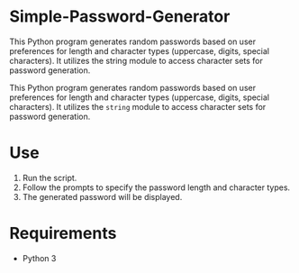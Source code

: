 # Simple-Password-Generator
 This Python program generates random passwords based on user preferences for length and character types (uppercase, digits, special characters). It utilizes the string module to access character sets for password generation.

This Python program generates random passwords based on user preferences for length and character types (uppercase, digits, special characters). It utilizes the `string` module to access character sets for password generation.

# Use

1. Run the script.
2. Follow the prompts to specify the password length and character types.
3. The generated password will be displayed.

# Requirements

- Python 3
